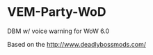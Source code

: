 VEM-Party-WoD
=============

DBM w/ voice warning for WoW 6.0

Based on the http://www.deadlybossmods.com/
